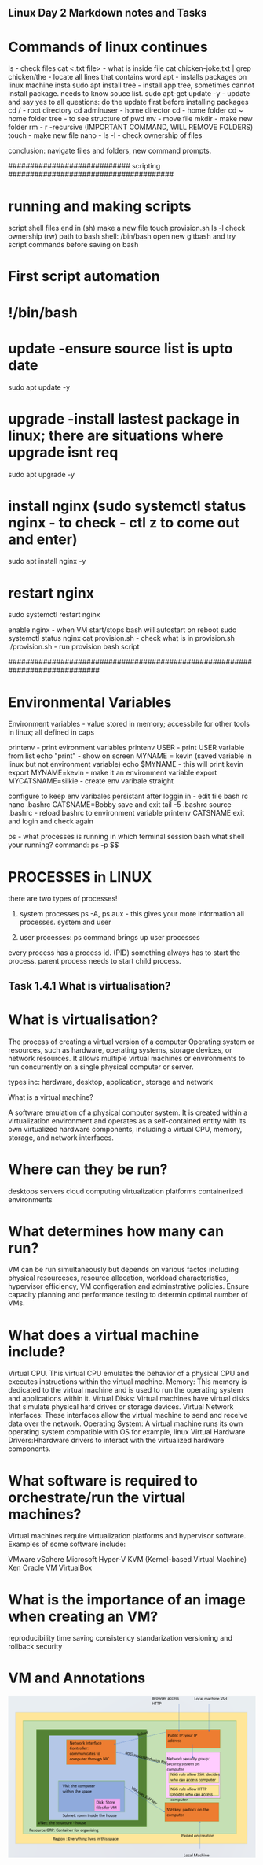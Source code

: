 ## Linux Day 2 Markdown notes and Tasks  

# Commands of linux continues 

ls - check files 
cat <.txt file> - what is inside file 
cat chicken-joke,txt | grep chicken/the - locate all lines that contains word
apt - installs packages on linux machine  insta
sudo apt install tree - install app tree, sometimes cannot install package. needs to know souce list.
sudo apt-get update -y - update and say yes to all questions: do the update first before installing packages 
cd / - root directory 
cd adminuser - home director
cd - home folder
cd ~ home folder
tree - to see structure of pwd
mv - move file
mkdir - make new folder
rm - r -recursive (IMPORTANT COMMAND, WILL REMOVE FOLDERS)
touch - make new file
nano - 
ls -l - check ownership of files 

conclusion: navigate files and folders, new command prompts.

############################ scripting ######################################
# running and making scripts 

script shell files end in (sh)
make a new file 
touch provision.sh
ls -l check ownership (rw)
path to bash shell: /bin/bash
open new gitbash and try script commands before saving on bash 

# First script automation
# !/bin/bash
# update -ensure source list is upto date
sudo apt update -y
# upgrade -install lastest package in linux; there are situations where upgrade isnt  req
sudo apt upgrade -y
# install nginx (sudo systemctl status nginx - to check - ctl z to come out and enter)
sudo apt install nginx -y
# restart nginx
sudo systemctl restart nginx

enable nginx - when VM start/stops bash will autostart on reboot
sudo systemctl status nginx
cat provision.sh - check what is in provision.sh
./provision.sh - run provision bash script 

#############################################################################

# Environmental Variables 

Environment variables - value stored in memory; accessbile for other tools in linux; all defined in caps 

printenv - print evironment variables
printenv USER - print USER variable from list 
echo "print" - show on screen
MYNAME = kevin (saved variable in linux but not environment variable)
echo $MYNAME - this will print kevin 
export MYNAME=kevin - make it an environment variable 
export MYCATSNAME=silkie - create env varibale straight 

configure to keep env varibales persistant after loggin in - edit file bash rc
nano .bashrc
CATSNAME=Bobby save and exit 
tail -5 .bashrc
source .bashrc - reload bashrc to environment variable 
printenv CATSNAME
exit and login and check again

ps - what processes is running in which terminal session 
bash what shell your running? command: ps -p $$

# PROCESSES in LINUX
there are two types of processes!

1. system processes ps -A, ps aux - this gives your more information all processes. system and user

2. user processes: ps command brings up user processes 

every process has a process id. (PID) something always has to start the process. parent process needs to start child process.


## Task 1.4.1 What is virtualisation?

# What is virtualisation?

The process of creating a virtual version of a computer Operating system or resources, such as hardware, operating systems, storage devices, or network resources. It allows multiple virtual machines or environments to run concurrently on a single physical computer or server.

types inc:
hardware, desktop, application, storage and network

What is a virtual machine?

A software emulation of a physical computer system. It is created within a virtualization environment and operates as a self-contained entity with its own virtualized hardware components, including a virtual CPU, memory, storage, and network interfaces.

# Where can they be run?

desktops 
servers 
cloud computing 
virtualization platforms
containerized environments 


# What determines how many can run?

VM can be run simultaneously but depends on various factos including physical resourceses, resource allocation, workload characteristics, hypervisor efficiency, VM configeration and adminstrative policies. Ensure capacity planning and performance testing to determin optimal number of VMs.


# What does a virtual machine include?


Virtual CPU. This virtual CPU emulates the behavior of a physical CPU and executes instructions within the virtual machine.
Memory: This memory is dedicated to the virtual machine and is used to run the operating system and applications within it.
Virtual Disks: Virtual machines have virtual disks that simulate physical hard drives or storage devices.
Virtual Network Interfaces: These interfaces allow the virtual machine to send and receive data over the network.
Operating System: A virtual machine runs its own operating system compatible with OS for example, linux
Virtual Hardware Drivers:Hhardware drivers to interact with the virtualized hardware components.


# What software is required to orchestrate/run the virtual machines?

Virtual machines require virtualization platforms and hypervisor software. Examples of some software include:

VMware vSphere
Microsoft Hyper-V
KVM (Kernel-based Virtual Machine)
Xen
Oracle VM VirtualBox

# What is the importance of an image when creating an VM?

reproducibility 
time saving 
consistency 
standarization
versioning and rollback 
security

# VM and Annotations 

![Alt text](<VM Diagram .png>)

